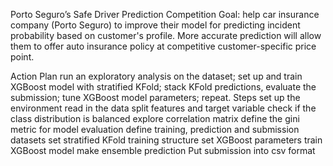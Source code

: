 Porto Seguro’s Safe Driver Prediction
Competition Goal: help car insurance company (Porto Seguro) to improve their model for predicting incident probability based on customer's profile. More accurate prediction will allow them to offer auto insurance policy at competitive customer-specific price point. 

Action Plan
run an exploratory analysis on the dataset;
set up and train XGBoost model with stratified KFold;
stack KFold predictions, evaluate the submission;
tune XGBoost model parameters; repeat.
Steps
set up the environment
read in the data
split features and target variable
check if the class distribution is balanced
explore correlation matrix
define the gini metric for model evaluation
define training, prediction and submission datasets
set stratified KFold training structure
set XGBoost parameters
train XGBoost model
make ensemble prediction
Put submission into csv format
